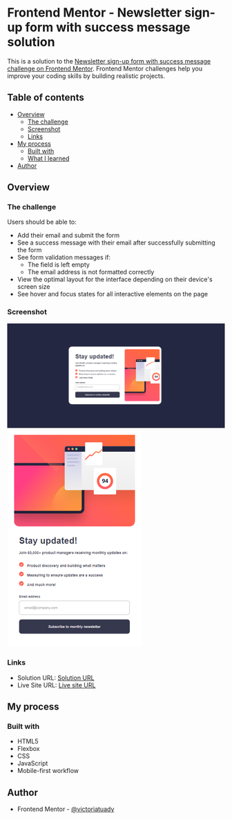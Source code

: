 # Frontend Mentor - Newsletter sign-up form with success message solution

This is a solution to the [Newsletter sign-up form with success message challenge on Frontend Mentor](https://www.frontendmentor.io/challenges/newsletter-signup-form-with-success-message-3FC1AZbNrv). Frontend Mentor challenges help you improve your coding skills by building realistic projects.

## Table of contents

- [Overview](#overview)
  - [The challenge](#the-challenge)
  - [Screenshot](#screenshot)
  - [Links](#links)
- [My process](#my-process)
  - [Built with](#built-with)
  - [What I learned](#what-i-learned)
- [Author](#author)

## Overview

### The challenge

Users should be able to:

- Add their email and submit the form
- See a success message with their email after successfully submitting the form
- See form validation messages if:
  - The field is left empty
  - The email address is not formatted correctly
- View the optimal layout for the interface depending on their device's screen size
- See hover and focus states for all interactive elements on the page

### Screenshot

![desktop view](design/newsletter-desktop-sign-up.png)
![mobile view](design/newsletter-mobile-siign-up.png)

### Links

- Solution URL: [Solution URL](https://github.com/victoriatuady/Newsletter-sign-up.git)
- Live Site URL: [Live site URL](https://victoriatuady.github.io/Newsletter-sign-up/)

## My process

### Built with

- HTML5
- Flexbox
- CSS
- JavaScript
- Mobile-first workflow

## Author

- Frontend Mentor - [@victoriatuady](https://www.frontendmentor.io/profile/victoriatuady)
